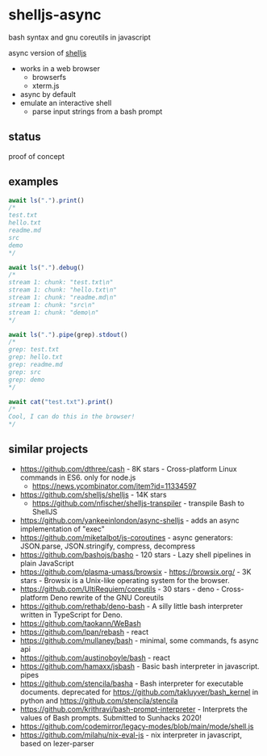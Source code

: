 # shelljs-async

bash syntax and gnu coreutils in javascript

async version of [shelljs](https://github.com/shelljs/shelljs)

- works in a web browser
  - browserfs
  - xterm.js
- async by default
- emulate an interactive shell
  - parse input strings from a bash prompt

## status

proof of concept

## examples

```js
await ls(".").print()
/*
test.txt
hello.txt
readme.md
src
demo
*/

await ls(".").debug()
/*
stream 1: chunk: "test.txt\n"
stream 1: chunk: "hello.txt\n"
stream 1: chunk: "readme.md\n"
stream 1: chunk: "src\n"
stream 1: chunk: "demo\n"
*/

await ls(".").pipe(grep).stdout()
/*
grep: test.txt
grep: hello.txt
grep: readme.md
grep: src
grep: demo
*/

await cat("test.txt").print()
/*
Cool, I can do this in the browser!
*/
```

## similar projects

- https://github.com/dthree/cash - 8K stars - Cross-platform Linux commands in ES6. only for node.js
  - https://news.ycombinator.com/item?id=11334597
- https://github.com/shelljs/shelljs - 14K stars
  - https://github.com/nfischer/shelljs-transpiler - transpile Bash to ShellJS
- https://github.com/yankeeinlondon/async-shelljs - adds an async implementation of "exec"
- https://github.com/miketalbot/js-coroutines - async generators: JSON.parse, JSON.stringify, compress, decompress
- https://github.com/bashojs/basho - 120 stars - Lazy shell pipelines in plain JavaScript
- https://github.com/plasma-umass/browsix - https://browsix.org/ - 3K stars - Browsix is a Unix-like operating system for the browser.
- https://github.com/UltiRequiem/coreutils - 30 stars - deno - Cross-platform Deno rewrite of the GNU Coreutils
- https://github.com/rethab/deno-bash - A silly little bash interpreter written in TypeScript for Deno.
- https://github.com/taokann/WeBash
- https://github.com/lpan/rebash - react
- https://github.com/mullaney/bash - minimal, some commands, fs async api
- https://github.com/austinoboyle/bash - react
- https://github.com/hamaxx/jsbash - Basic bash interpreter in javascript. pipes
- https://github.com/stencila/basha - Bash interpreter for executable documents. deprecated for https://github.com/takluyver/bash_kernel in python and https://github.com/stencila/stencila
- https://github.com/krithravi/bash-prompt-interpreter - Interprets the values of Bash prompts. Submitted to Sunhacks 2020!
- https://github.com/codemirror/legacy-modes/blob/main/mode/shell.js
- https://github.com/milahu/nix-eval-js - nix interpreter in javascript, based on lezer-parser
